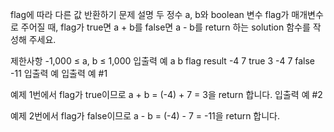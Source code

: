 flag에 따라 다른 값 반환하기
문제 설명
두 정수 a, b와 boolean 변수 flag가 매개변수로 주어질 때, flag가 true면 a + b를 false면 a - b를 return 하는 solution 함수를 작성해 주세요.

제한사항
-1,000 ≤ a, b ≤ 1,000
입출력 예
a	b	flag	result
-4	7	true	3
-4	7	false	-11
입출력 예
입출력 예 #1

예제 1번에서 flag가 true이므로 a + b = (-4) + 7 = 3을 return 합니다.
입출력 예 #2

예제 2번에서 flag가 false이므로 a - b = (-4) - 7 = -11을 return 합니다.